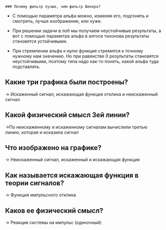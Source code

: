     ### Почему фильтр лучше, чем фильтр Винера?

- С помощью параметра альфа можно, изменяя его, подгонять и смотреть, лучше изображение, или хуже.

- При решении задачи в лоб мы получаем неустойчивые результаты, а вот с помощью параметра альфа в алгосе тихонова результаты становятся устойчивыми.

- При стремлении альфа к нулю функция стремится к точному нужному нам значению. Но при равенстве 0 результаты становятся неустойчивыми, поэтому типа надо как-то понять, какой альфа туда подставлять.

## Какие три графика были построены?
-> Искаженный сигнал, искажающая функция отклика и неискаженный сигнал. 

## Какой физический смысл 3ей линии?
->По неискаженному и искаженному сигналам вычислили третью линию, которая и исказила сигнал

## Что изображено на графике?
-> Неискаженный сигнал, искаженный и искажающая функция

## Как называется искажающая функция в теории сигналов?
-> Функция импульсного отклика

## Каков ее физический смысл?
-> Реакция системы на импульс (одиночный)